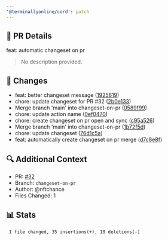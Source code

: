 ```yaml
---
'@terminallyonline/cord': patch
---
```


## 🔄 PR Details
feat: automatic changeset on pr

> No description provided.

## 📝 Changes
- feat: better changeset message ([1925619](https://github.com/Terminally-Online/cord/commit/19256199fdc28805c8c5fc2667d19fda33719dcc))
- chore: update changeset for PR #32 ([2b0e133](https://github.com/Terminally-Online/cord/commit/2b0e133cb6d7d4d4228c6c98efee1e2e2d4662d8))
- Merge branch 'main' into changeset-on-pr ([0589f99](https://github.com/Terminally-Online/cord/commit/0589f99c1d67ea06a40e46917cc0f8bb4266e41f))
- chore: update action name ([0ef0470](https://github.com/Terminally-Online/cord/commit/0ef0470437713053bd25e23b79a0a5f76d1937af))
- chore: create changeset on pr open and sync ([c95a526](https://github.com/Terminally-Online/cord/commit/c95a5265193001259121976544f41e50e8ef639b))
- Merge branch 'main' into changeset-on-pr ([1b72f5d](https://github.com/Terminally-Online/cord/commit/1b72f5d96b8f9d64098cfc82f26fe424913f9f64))
- chore: update changeset ([76d1c5a](https://github.com/Terminally-Online/cord/commit/76d1c5a2f9a6dfb34cd01aa6a6f6974f46f50ff0))
- feat: automatically create changeset on pr merge ([d7c8e8f](https://github.com/Terminally-Online/cord/commit/d7c8e8f8c730904c9029a6cda7432871fb087113))

## 🔍 Additional Context
- PR: [#32](https://github.com/Terminally-Online/cord/pull/32)
- Branch: `changeset-on-pr`
- Author: @nftchance
- Files Changed: 1

## 📊 Stats
```diff
 1 file changed, 35 insertions(+), 18 deletions(-)
```

